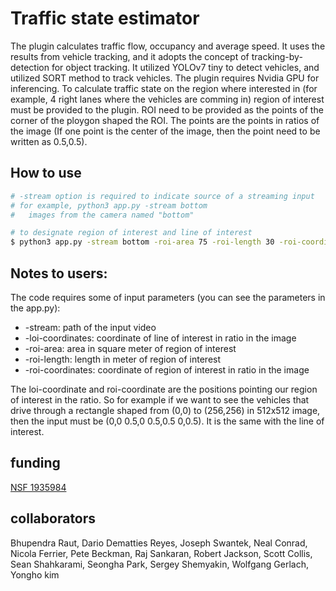 # Traffic state estimator

The plugin calculates traffic flow, occupancy and average speed. It uses the results from vehicle tracking, and it adopts the concept of tracking-by-detection for object tracking. It utilized YOLOv7 tiny to detect vehicles, and utilized SORT method to track vehicles. The plugin requires Nvidia GPU for inferencing. To calculate traffic state on the region where interested in (for example, 4 right lanes where the vehicles are comming in) region of interest must be provided to the plugin. ROI need to be provided as the points of the corner of the ploygon shaped the ROI. The points are the points in ratios of the image (If one point is the center of the image, then the point need to be written as 0.5,0.5).

## How to use

```bash
# -stream option is required to indicate source of a streaming input
# for example, python3 app.py -stream bottom
#   images from the camera named "bottom"

# to designate region of interest and line of interest
$ python3 app.py -stream bottom -roi-area 75 -roi-length 30 -roi-coordinates "0.47265625,1.0 0.6796875,0.859375 0.30078125,0.15625 0.21875,0.16667 0.2265625,0.23958 0.27734375,0.46354 0.3359375,0.671875" -loi-coordinates "0.30078125,0.15625 0.21875,0.16667"
```

## Notes to users:
The code requires some of input parameters (you can see the parameters in the app.py):
-	-stream: path of the input video
-	-loi-coordinates: coordinate of line of interest in ratio in the image
-	-roi-area: area in square meter of region of interest
-	-roi-length: length in meter of region of interest
-	-roi-coordinates: coordinate of region of interest in ratio in the image

The loi-coordinate and roi-coordinate are the positions pointing our region of interest in the ratio. So for example if we want to see the vehicles that drive through a rectangle shaped from (0,0) to (256,256) in 512x512 image, then the input must be (0,0 0.5,0 0.5,0.5 0,0.5). It is the same with the line of interest.

## funding
[NSF 1935984](https://www.nsf.gov/awardsearch/showAward?AWD_ID=1935984)

## collaborators
Bhupendra Raut, Dario Dematties Reyes, Joseph Swantek, Neal Conrad, Nicola Ferrier, Pete Beckman, Raj Sankaran, Robert Jackson, Scott Collis, Sean Shahkarami, Seongha Park, Sergey Shemyakin, Wolfgang Gerlach, Yongho kim
